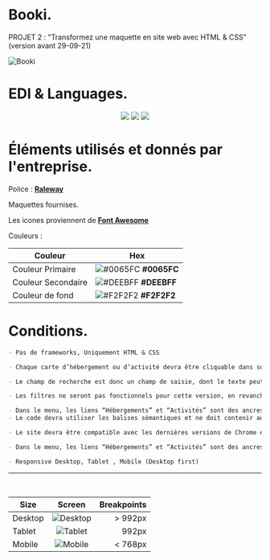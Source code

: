 # Booki.
PROJET 2 : "Transformez une maquette en site web avec HTML & CSS" (version avant 29-09-21)

![Booki](https://i.imgur.com/qzRaf8a.png)

# EDI & Languages.
<p align="center"> 
    <img src="https://img.shields.io/badge/-VSCode-black?style=for-the-badge&logo=Visual-studio-code">
    <img src="https://img.shields.io/badge/-HTML5-black?style=for-the-badge&logo=html5&logoColor=white">
    <img src="https://img.shields.io/badge/-CSS3-black?style=for-the-badge&logo=css3">
</p>

# Éléments utilisés et donnés par l'entreprise.
Police : [**Raleway**](https://fonts.google.com/specimen/Raleway?query=Raleway)

Maquettes fournises.

Les icones proviennent de [**Font Awesome**](https://fontawesome.com/)

Couleurs :
   
| Couleur              | Hex                                                                |
| ----------------- | -----------------------------------------------------------------  |
| Couleur Primaire | ![#0065FC](https://via.placeholder.com/20/0065FC?text=+) **#0065FC**     |
| Couleur Secondaire | ![#DEEBFF](https://via.placeholder.com/20/DEEBFF?text=+) **#DEEBFF**     |
| Couleur de fond | ![#F2F2F2](https://via.placeholder.com/20/F2F2F2?text=+) **#F2F2F2**    |


# Conditions.
```md
- Pas de frameworks, Uniquement HTML & CSS

- Chaque carte d’hébergement ou d’activité devra être cliquable dans son intégralité. 

- Le champ de recherche est donc un champ de saisie, dont le texte peut être édité par l’usager

- Les filtres ne seront pas fonctionnels pour cette version, en revanche, il faut qu’ils changent d’apparence au survol.

- Dans le menu, les liens “Hébergements” et “Activités” sont des ancres qui doivent mener aux sections de la page.
- Le code devra utiliser les balises sémantiques et ne doit contenir aucune erreur ni alerte au validateur W3C HTML et CSS.

- Le site devra être compatible avec les dernières versions de Chrome et Firefox.

- Dans le menu, les liens “Hébergements” et “Activités” sont des ancres qui doivent mener aux sections de la page

- Responsive Desktop, Tablet , Mobile (Desktop first)

```

---
<br>

| Size | Screen | Breakpoints
|----------|:-------------:|------:|
| Desktop | ![Desktop](https://cdn.discordapp.com/attachments/357459240220098561/909090523329990728/unknown.png)      | > 992px
| Tablet | ![Tablet](https://cdn.discordapp.com/attachments/357459240220098561/909090732286050345/unknown.png)    | 992px 
| Mobile | ![Mobile](https://cdn.discordapp.com/attachments/357459240220098561/909090815819776021/unknown.png)  | < 768px

